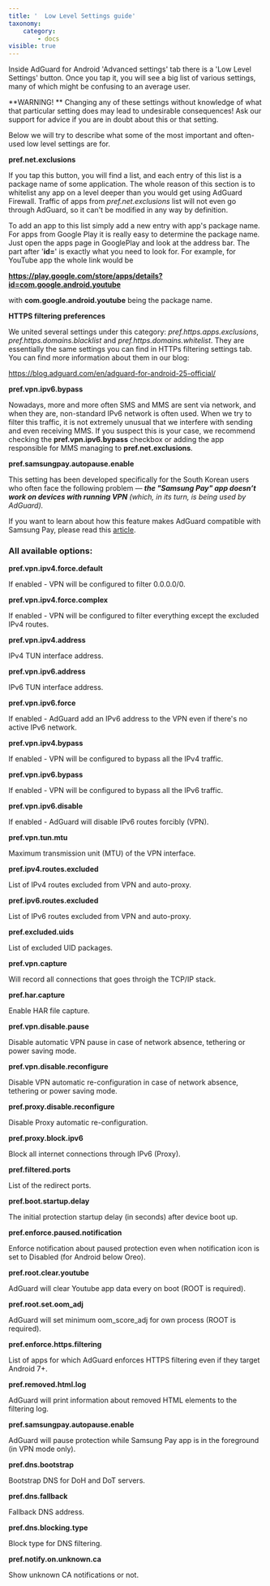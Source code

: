 ```yaml
---
title: '  Low Level Settings guide'
taxonomy:
    category:
        - docs
visible: true
---
```


Inside AdGuard for Android 'Advanced settings' tab there is a 'Low Level Settings' button. Once you tap it, you will see a big list of various settings, many of which might be confusing to an average user.

**WARNING! ** Changing any of these settings without knowledge of what that particular setting does may lead to undesirable consequences! Ask our support for advice if you are in doubt about this or that setting.

Below we will try to describe what some of the most important and often-used low level settings are for.

**pref.net.exclusions**

If you tap this button, you will find a list, and each entry of this list is a package name of some application. The whole reason of this section is to whitelist any app on a level deeper than you would get using AdGuard Firewall. Traffic of apps from _pref.net.exclusions_ list will not even go through AdGuard, so it can't be modified in any way by definition.

To add an app to this list simply add a new entry with app's package name. For apps from Google Play it is really easy to determine the package name. Just open the apps page in GooglePlay and look at the address bar. The part after '**id=**' is exactly what you need to look for. For example, for YouTube app the whole link would be

**https://play.google.com/store/apps/details?id=com.google.android.youtube**

with **com.google.android.youtube** being the package name.

**HTTPS filtering preferences**

We united several settings under this category: _pref.https.apps.exclusions_, _pref.https.domains.blacklist_ and _pref.https.domains.whitelist_. They are essentially the same settings you can find in HTTPs filtering settings tab. You can find more information about them in our blog:

<https://blog.adguard.com/en/adguard-for-android-25-official/>

**pref.vpn.ipv6.bypass**

Nowadays, more and more often SMS and MMS are sent via network, and when they are, non-standard IPv6 network is often used. When we try to filter this traffic, it is not extremely unusual that we interfere with sending and even receiving MMS. If you suspect this is your case, we recommend checking the **pref.vpn.ipv6.bypass** checkbox or adding the app responsible for MMS managing to **pref.net.exclusions**.

**pref.samsungpay.autopause.enable**

This setting has been developed specifically for the South Korean users who often face the following problem — ***the "Samsung Pay" app doesn’t work on devices with running VPN** (which, in its turn, is being used by AdGuard).* 

If you want to learn about how this feature makes AdGuard compatible with Samsung Pay, please read this [article](https://kb.adguard.com/en/android/solving-problems/samsung-pay).


### All available options:

  **pref.vpn.ipv4.force.default**
   
If enabled - VPN will be configured to filter 0.0.0.0/0.

  **pref.vpn.ipv4.force.complex**

If enabled - VPN will be configured to filter everything except the excluded IPv4 routes.
   
  **pref.vpn.ipv4.address**

IPv4 TUN interface address.

   **pref.vpn.ipv6.address**

IPv6 TUN interface address.

   **pref.vpn.ipv6.force**
   
If enabled - AdGuard add an IPv6 address to the VPN even if there's no active IPv6 network.

   **pref.vpn.ipv4.bypass**
   
If enabled - VPN will be configured to bypass all the IPv4 traffic.

   **pref.vpn.ipv6.bypass**

If enabled - VPN will be configured to bypass all the IPv6 traffic.

   **pref.vpn.ipv6.disable**

If enabled - AdGuard will disable IPv6 routes forcibly (VPN).

   **pref.vpn.tun.mtu**
   
Maximum transmission unit (MTU) of the VPN interface.
 
   **pref.ipv4.routes.excluded**

List of IPv4 routes excluded from VPN and auto-proxy.
   
   **pref.ipv6.routes.excluded**
   
List of IPv6 routes excluded from VPN and auto-proxy.

   **pref.excluded.uids**

List of excluded UID packages.

  **pref.vpn.capture**

Will record all connections that goes throigh the TCP/IP stack.
  
  **pref.har.capture**

Enable HAR file capture.

  **pref.vpn.disable.pause**
   
Disable automatic VPN pause in case of network absence, tethering or power saving mode.

  **pref.vpn.disable.reconfigure**

Disable VPN automatic re-configuration in case of network absence, tethering or power saving mode.

  **pref.proxy.disable.reconfigure**

Disable Proxy automatic re-configuration.

  **pref.proxy.block.ipv6**

Block all internet connections through IPv6 (Proxy).

  **pref.filtered.ports**

List of the redirect ports.

  **pref.boot.startup.delay**

The initial protection startup delay (in seconds) after device boot up.

  **pref.enforce.paused.notification**

Enforce notification about paused protection even when notification icon is set to Disabled (for Android below Oreo).

  **pref.root.clear.youtube**
  
AdGuard will clear Youtube app data every on boot (ROOT is required).

  **pref.root.set.oom_adj**
   
AdGuard will set minimum oom_score_adj for own process (ROOT is required).

  **pref.enforce.https.filtering**
   
List of apps for which AdGuard enforces HTTPS filtering even if they target Android 7+.

  **pref.removed.html.log**

AdGuard will print information about removed HTML elements to the filtering log.
    
  **pref.samsungpay.autopause.enable**

AdGuard will pause protection while Samsung Pay app is in the foreground (in VPN mode only).

  **pref.dns.bootstrap**
   
 Bootstrap DNS for DoH and DoT servers.
   
 **pref.dns.fallback**
   
Fallback DNS address.

 **pref.dns.blocking.type**
   
 Block type for DNS filtering.

 **pref.notify.on.unknown.ca**

 Show unknown CA notifications or not.
